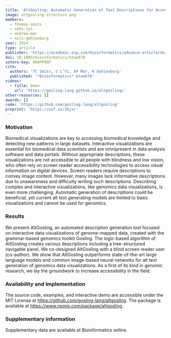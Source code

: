 ```yaml
---
title: 'AltGosling: Automatic Generation of Text Descriptions for Accessible Genomics Data Visualization'
image: altgosling-structure.png
members:
  - thomas-smits
  - sehi-lyi
  - andrew-mar
  - nils-gehlenborg
year: 2024
type: article
publisher: 'https://academic.oup.com/bioinformatics/advance-article/doi/10.1093/bioinformatics/btae670/7900296'
doi: 10.1093/bioinformatics/btae670
zotero-key: 9X8PFMGP
cite:
  authors: 'TC Smits, S L’Yi, AP Mar, N Gehlenborg'
  published: '*Bioinformatics* btae670'
videos:
  - title: Demo
    url: 'https://gosling-lang.github.io/altgosling/'
other-resources: []
awards: []
code: 'https://github.com/gosling-lang/altgosling'
preprint: 'https://osf.io/26jvr'
---
```

### Motivation 
Biomedical visualizations are key to accessing biomedical knowledge and detecting new patterns in large datasets. Interactive visualizations are essential for biomedical data scientists and are omnipresent in data analysis software and data portals. Without appropriate descriptions, these visualizations are not accessible to all people with blindness and low vision, who often rely on screen reader accessibility technologies to access visual information on digital devices. Screen readers require descriptions to convey image content. However, many images lack informative descriptions due to unawareness and difficulty writing such descriptions. Describing complex and interactive visualizations, like genomics data visualizations, is even more challenging. Automatic generation of descriptions could be beneficial, yet current alt text generating models are limited to basic visualizations and cannot be used for genomics. 
             
### Results 
We present AltGosling, an automated description generation tool focused on interactive data visualizations of genome-mapped data, created with the grammar-based genomics toolkit Gosling. The logic-based algorithm of AltGosling creates various descriptions including a tree-structured navigable panel. We co-designed AltGosling with a blind screen reader user (co-author). We show that AltGosling outperforms state-of-the-art large language models and common image-based neural networks for alt text generation of genomics data visualizations. As a first of its kind in genomic research, we lay the groundwork to increase accessibility in the field. 
             
### Availability and Implementation 
The source code, examples, and interactive demo are accessible under the MIT License at https://github.com/gosling-lang/altgosling. The package is available at https://www.npmjs.com/package/altgosling. 
             
### Supplementary information 
Supplementary data are available at Bioinformatics online.
